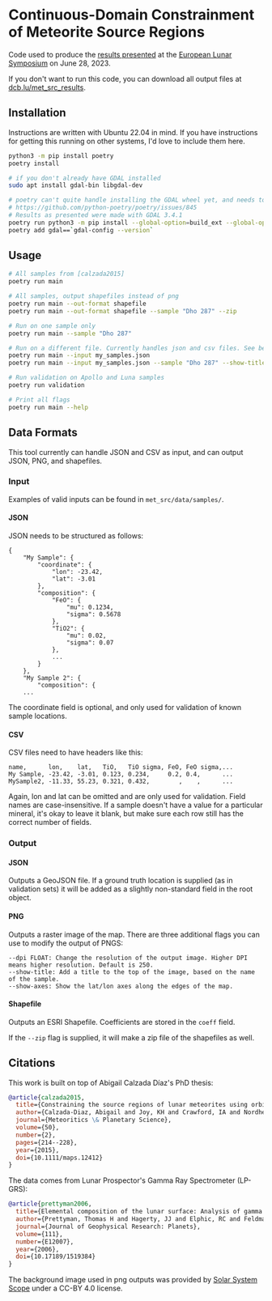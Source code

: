 
# Continuous-Domain Constrainment of Meteorite Source Regions

Code used to produce the [results presented](https://sservi.directus.app/assets/2483b7e0-a336-443d-8739-3d5f4756e1fb.pdf#page=33) at the [European Lunar Symposium](https://sservi.nasa.gov/els2023/) on June 28, 2023.

If you don't want to run this code, you can download all output files at [dcb.lu/met_src_results](https://dcb.lu/met_src_results).

## Installation

Instructions are written with Ubuntu 22.04 in mind. If you have instructions for getting this running on other systems, I'd love to include them here.

```bash
python3 -m pip install poetry
poetry install

# if you don't already have GDAL installed
sudo apt install gdal-bin libgdal-dev

# poetry can't quite handle installing the GDAL wheel yet, and needs to be installed separately
# https://github.com/python-poetry/poetry/issues/845
# Results as presented were made with GDAL 3.4.1
poetry run python3 -m pip install --global-option=build_ext --global-option="-I/usr/include/gdal" GDAL==`gdal-config --version`
poetry add gdal==`gdal-config --version`
```

## Usage
```bash
# All samples from [calzada2015]
poetry run main

# All samples, output shapefiles instead of png
poetry run main --out-format shapefile
poetry run main --out-format shapefile --sample "Dho 287" --zip

# Run on one sample only
poetry run main --sample "Dho 287"

# Run on a different file. Currently handles json and csv files. See below for formats
poetry run main --input my_samples.json
poetry run main --input my_samples.json --sample "Dho 287" --show-title --show-axes --dpi 300

# Run validation on Apollo and Luna samples
poetry run validation

# Print all flags
poetry run main --help
```

## Data Formats

This tool currently can handle JSON and CSV as input, and can output JSON, PNG, and shapefiles.

### Input

Examples of valid inputs can be found in `met_src/data/samples/`.

#### JSON

JSON needs to be structured as follows:
```
{
    "My Sample": {
        "coordinate": {
            "lon": -23.42,
            "lat": -3.01
        },
        "composition": {
            "FeO": {
                "mu": 0.1234,
                "sigma": 0.5678
            },
            "TiO2": {
                "mu": 0.02,
                "sigma": 0.07
            },
            ...
        }
    },
    "My Sample 2": {
        "composition": {
    ...
```

The coordinate field is optional, and only used for validation of known sample locations.

#### CSV

CSV files need to have headers like this:
```csv
name,      lon,    lat,   TiO,   TiO sigma, FeO, FeO sigma,...
My Sample, -23.42, -3.01, 0.123, 0.234,     0.2, 0.4,      ...
MySample2, -11.33, 55.23, 0.321, 0.432,        ,    ,      ...
```
Again, lon and lat can be omitted and are only used for validation.
Field names are case-insensitive. If a sample doesn't have a value for a particular mineral, it's okay to leave it blank, but make sure each row still has the correct number of fields.

### Output

#### JSON
Outputs a GeoJSON file. If a ground truth location is supplied (as in validation sets) it will be added as a slightly non-standard field in the root object.

#### PNG
Outputs a raster image of the map. There are three additional flags you can use to modify the output of PNGS:
```
--dpi FLOAT: Change the resolution of the output image. Higher DPI means higher resolution. Default is 250.
--show-title: Add a title to the top of the image, based on the name of the sample.
--show-axes: Show the lat/lon axes along the edges of the map.
```

#### Shapefile
Outputs an ESRI Shapefile. Coefficients are stored in the `coeff` field.

If the `--zip` flag is supplied, it will make a zip file of the shapefiles as well.

## Citations

This work is built on top of Abigail Calzada Díaz's PhD thesis:

```bibtex
@article{calzada2015,
  title={Constraining the source regions of lunar meteorites using orbital geochemical data},
  author={Calzada-Diaz, Abigail and Joy, KH and Crawford, IA and Nordheim, TA},
  journal={Meteoritics \& Planetary Science},
  volume={50},
  number={2},
  pages={214--228},
  year={2015},
  doi={10.1111/maps.12412}
}
```

The data comes from Lunar Prospector's Gamma Ray Spectrometer (LP-GRS):
```bibtex
@article{prettyman2006,
  title={Elemental composition of the lunar surface: Analysis of gamma ray spectroscopy data from Lunar Prospector},
  author={Prettyman, Thomas H and Hagerty, JJ and Elphic, RC and Feldman, WC and Lawrence, DJ and McKinney, GW and Vaniman, DT},
  journal={Journal of Geophysical Research: Planets},
  volume={111},
  number={E12007},
  year={2006},
  doi={10.17189/1519384}
}
```

The background image used in png outputs was provided by [Solar System Scope](https://www.solarsystemscope.com/textures/) under a CC-BY 4.0 license.
